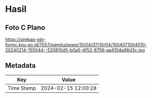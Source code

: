 # Hasil

## Foto C Plano

https://sirekap-obj-formc.kpu.go.id/7057/pemilu/ppwp/15/04/07/10/04/1504071004010-20240214-155044--520810d5-b0a5-4f52-8756-aa4104a96d3c.jpg


## Metadata

| Key        | Value               |
| ---------- | ------------------- |
| Time Stamp | 2024-02-15 12:00:28 |



